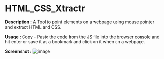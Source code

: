 # HTML_CSS_Xtractr

**Description :** A Tool to point elements on a webpage using mouse pointer and extract HTML and CSS. 

**Usage :** Copy - Paste the code from the JS file into the browser console and hit enter or save it as a bookmark and click on it when on a webpage. 

**Screenshot :** 
![image](<img width="804" alt="Screenshot 2021-09-23 at 10 35 56 PM" src="https://user-images.githubusercontent.com/6196046/134552877-ad3a57ea-624e-4932-82d2-9856a125676b.png">)  
